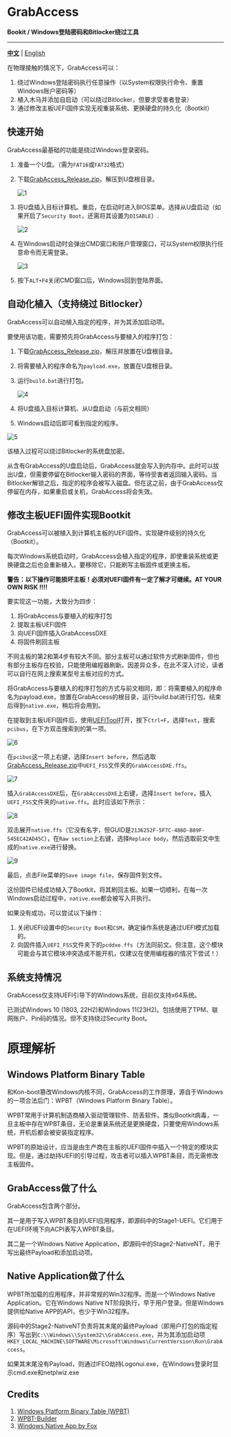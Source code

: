 # GrabAccess

**Bookit / Windows登陆密码和Bitlocker绕过工具**

------

[**中文**](https://github.com/Push3AX/GrabAccess/blob/main/readme_cn.md) | [English](https://github.com/Push3AX/GrabAccess/blob/main/readme.md)

在物理接触的情况下，GrabAccess可以：

1. 绕过Windows登陆密码执行任意操作（以System权限执行命令、重置Windows账户密码等）
2. 植入木马并添加自启动（可以绕过Bitlocker，但要求受害者登录）
3. 通过修改主板UEFI固件实现无视重装系统、更换硬盘的持久化（Bootkit）



## 快速开始

GrabAccess最基础的功能是绕过Windows登录密码。

1. 准备一个U盘。（需为`FAT16`或`FAT32`格式）

2. 下载[GrabAccess_Release.zip](https://github.com/Push3AX/GrabAccess/releases/download/Version1.1/GrabAccess_Release_1.1.0.zip)，解压到U盘根目录。

   ![1](https://raw.githubusercontent.com/Push3AX/GrabAccess/main/images/1.png)

3. 将U盘插入目标计算机。重启，在启动时进入BIOS菜单。选择从U盘启动（如果开启了`Security Boot`，还需将其设置为`DISABLE`）.

   ![2](https://raw.githubusercontent.com/Push3AX/GrabAccess/main/images/2.png)

4. 在Windows启动时会弹出CMD窗口和账户管理窗口，可以System权限执行任意命令而无需登录。

   ![3](https://raw.githubusercontent.com/Push3AX/GrabAccess/main/images/3.png)

5. 按下`ALT+F4`关闭CMD窗口后，Windows回到登陆界面。



## 自动化植入（支持绕过 Bitlocker）

GrabAccess可以自动植入指定的程序，并为其添加启动项。

要使用该功能，需要预先将GrabAccess与要植入的程序打包：

1. 下载[GrabAccess_Release.zip](https://github.com/Push3AX/GrabAccess/releases/download/Version1.1/GrabAccess_Release_1.1.0.zip)，解压并放置在U盘根目录。

2. 将需要植入的程序命名为`payload.exe`，放置在U盘根目录。

3. 运行`build.bat`进行打包。

   ![4](https://raw.githubusercontent.com/Push3AX/GrabAccess/main/images/4.png)

4. 将U盘插入目标计算机、从U盘启动（与前文相同）

5. Windows启动后即可看到指定的程序。

![5](https://raw.githubusercontent.com/Push3AX/GrabAccess/main/images/5.png)

该植入过程可以绕过Bitlocker的系统盘加密。

从含有GrabAccess的U盘启动后，GrabAccess就会写入到内存中。此时可以拔出U盘，但需要停留在Bitlocker输入密码的界面，等待受害者返回输入密码。当Bitlocker解锁之后，指定的程序会被写入磁盘。但在这之前，由于GrabAccess仅停留在内存，如果重启或关机，GrabAccess将会失效。



## 修改主板UEFI固件实现Bootkit

GrabAccess可以被植入到计算机主板的UEFI固件。实现硬件级别的持久化（Bootkit）。

每次Windows系统启动时，GrabAccess会植入指定的程序，即使重装系统或更换硬盘之后也会重新植入。要移除它，只能刷写主板固件或更换主板。

**警告：以下操作可能损坏主板！必须对UEFI固件有一定了解才可继续。AT YOUR OWN RISK !!!!**

要实现这一功能，大致分为四步：

1. 将GrabAccess与要植入的程序打包
2. 提取主板UEFI固件
3. 向UEFI固件插入GrabAccessDXE
4. 将固件刷回主板

不同主板的第2和第4步有较大不同。部分主板可以通过软件方式刷新固件，但也有部分主板存在校验，只能使用编程器刷新。因差异众多，在此不深入讨论，读者可以自行在网上搜索某型号主板对应的方式。

将GrabAccess与要植入的程序打包的方式与前文相同，即：将需要植入的程序命名为payload.exe，放置在GrabAccess的根目录，运行build.bat进行打包。结束后得到`native.exe`，稍后将会用到。

在提取到主板UEFI固件后，使用[UEFITool](https://github.com/LongSoft/UEFITool)打开，按下`Ctrl+F`，选择`Text`，搜索`pcibus`，在下方双击搜索到的第一项。

![6](https://raw.githubusercontent.com/Push3AX/GrabAccess/main/images/6.png)

在`pcibus`这一项上右键，选择`Insert before`，然后选取[GrabAccess_Release.zip](https://github.com/Push3AX/GrabAccess/releases/download/Version1.1/GrabAccess_Release_1.1.0.zip)中`UEFI_FSS`文件夹的`GrabAccessDXE.ffs`。

![7](https://raw.githubusercontent.com/Push3AX/GrabAccess/main/images/7.png)

插入`GrabAccessDXE`后，在`GrabAccessDXE`上右键，选择`Insert before`，插入`UEFI_FSS`文件夹的`native.ffs`。此时应该如下所示：

![8](https://raw.githubusercontent.com/Push3AX/GrabAccess/main/images/8.png)

双击展开`native.ffs`（它没有名字，但GUID是`2136252F-5F7C-486D-B89F-545EC42AD45C`），在`Raw section`上右键，选择`Replace body`，然后选取前文中生成的`native.exe`进行替换。

![9](https://raw.githubusercontent.com/Push3AX/GrabAccess/main/images/9.png)

最后，点击File菜单的`Save image file`，保存固件到文件。

这份固件已经成功植入了Bootkit，将其刷回主板。如果一切顺利，在每一次Windows启动过程中，`native.exe`都会被写入并执行。

如果没有成功，可以尝试以下操作：

1. 关闭UEFI设置中的`Security Boot`和`CSM`，确定操作系统是通过UEFI模式加载的。
2. 向固件插入`UEFI_FSS`文件夹下的`pcddxe.ffs`（方法同前文。但注意，这个模块可能会与其它模块冲突造成不能开机，仅建议在使用编程器的情况下尝试！）



## 系统支持情况

GrabAccess仅支持UEFI引导下的Windows系统，目前仅支持x64系统。

已测试Windows 10 (1803, 22H2)和Windows 11(23H2)。包括使用了TPM、联网账户、Pin码的情况。但不支持绕过Security Boot。



# 原理解析

## Windows Platform Binary Table

和Kon-boot篡改Windows内核不同，GrabAccess的工作原理，源自于Windows的一项合法后门：WPBT（Windows Platform Binary Table）。

WPBT常用于计算机制造商植入驱动管理软件、防丢软件。类似Bootkit病毒，一旦主板中存在WPBT条目，无论是重装系统还是更换硬盘，只要使用Windows系统，开机后都会被安装指定程序。

WPBT的原始设计，应当是由生产商在主板的UEFI固件中插入一个特定的模块实现。但是，通过劫持UEFI的引导过程，攻击者可以插入WPBT条目，而无需修改主板固件。



## GrabAccess做了什么

GrabAccess包含两个部分。

其一是用于写入WPBT条目的UEFI应用程序，即源码中的Stage1-UEFI。它们用于在UEFI环境下向ACPI表写入WPBT条目。

其二是一个Windows Native Application，即源码中的Stage2-NativeNT，用于写出最终Payload和添加启动项。



## Native Application做了什么

WPBT所加载的应用程序，并非常规的Win32程序。而是一个Windows Native Application。它在Windows Native NT阶段执行，早于用户登录。但是Windows提供给Native APP的API，也少于Win32程序。	

源码中的Stage2-NativeNT负责将其末尾的最终Payload（即用户打包的指定程序）写出到`C:\\Windows\\System32\\GrabAccess.exe`，并为其添加启动项`HKEY_LOCAL_MACHINE\SOFTWARE\Microsoft\Windows\CurrentVersion\Run\GrabAccess`。

如果其末尾没有Payload，则通过IFEO劫持Logonui.exe，在Windows登录时显示cmd.exe和netplwiz.exe



## Credits

1. [Windows Platform Binary Table (WPBT) ](https://download.microsoft.com/download/8/a/2/8a2fb72d-9b96-4e2d-a559-4a27cf905a80/windows-platform-binary-table.docx)
2. [WPBT-Builder ](https://github.com/tandasat/WPBT-Builder)
3. [Windows Native App by Fox](http://fox28813018.blogspot.com/2019/05/windows-platform-binary-table-wpbt-wpbt.html)
